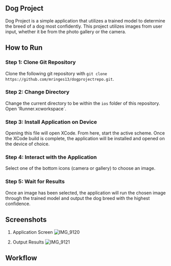 ## Dog Project
Dog Project is a simple application that utilizes a trained model to determine the breed of a dog most confidently. This project utilizes images from user input, whether it be from the photo gallery or the camera.

## How to Run

### Step 1: Clone Git Repository
Clone the following git repository with `git clone https://github.com/mringes13/dogprojectrepo.git`.

### Step 2: Change Directory
Change the current directory to be within the `ios` folder of this repository. Open 'Runner.xcworkspace`.

### Step 3: Install Application on Device
Opening this file will open XCode. From here, start the active scheme. Once the XCode build is complete, the application will be installed and opened on the device of choice.

### Step 4: Interact with the Application
Select one of the bottom icons (camera or gallery) to choose an image.

### Step 5: Wait for Results
Once an image has been selected, the application will run the chosen image through the trained model and output the dog breed with the highest confidence.

## Screenshots
1. Application Screen
![IMG_9120](https://user-images.githubusercontent.com/60116121/150008348-c4eb4dfd-93cb-426c-a965-31a9e3fa12bf.PNG)

2. Output Results
![IMG_9121](https://user-images.githubusercontent.com/60116121/150008355-1139eee9-41dc-4d38-bf01-0c7b6b9dfbe8.PNG)


## Workflow
